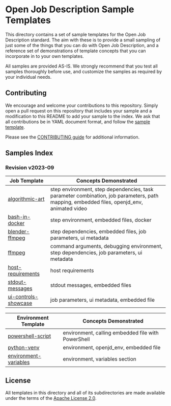 # Open Job Description Sample Templates

This directory contains a set of sample templates for the Open Job Description standard.
The aim with these is to provide a small sampling of just some of the things that you
can do with Open Job Description, and a reference set of demonstrations of template
concepts that you can incorporate in to your own templates.

All samples are provided AS-IS. We strongly recommend that you test all samples thoroughly
before use, and customize the samples as required by your individual needs.

## Contributing

We encourage and welcome your contributions to this repository. Simply open a pull
request on this repository that includes your sample and a modification to this README
to add your sample to the index. We ask that all contributions be in YAML document format,
and follow the [sample template](./sample-template.yaml).

Please see the [CONTRIBUTING guide](../CONTRIBUTING.md) for additional information.

## Samples Index

### Revision v2023-09

| Job Template | Concepts Demonstrated |
| ------ | --------------------- |
| [algorithmic-art](./v2023-09/job_templates/algorithmic-art.yaml) | step environment, step dependencies, task parameter combination, job parameters, path mapping, embedded files, openjd_env, animated video |
| [bash-in-docker](./v2023-09/job_templates/bash-in-docker.yaml) | step environment, embedded files, docker |
| [blender-ffmpeg](./v2023-09/job_templates/blender-ffmpeg.yaml) | step dependencies, embedded files, job parameters, ui metadata |
| [ffmpeg](./v2023-09/job_templates/ffmpeg.yaml) | command arguments, debugging environment, step dependencies, job parameters, ui metadata |
| [host-requirements](./v2023-09/job_templates/host-requirements.yaml) | host requirements |
| [stdout-messages](./v2023-09/job_templates/stdout-messages.yaml) | stdout messages, embedded files |
| [ui-controls-showcase](./v2023-09/job_templates/ui-controls-showcase.yaml) | job parameters, ui metadata, embedded file |

| Environment Template | Concepts Demonstrated |
| ------ | --------------------- |
| [powershell-script](./v2023-09/environment_templates/powershell-script.yaml) | environment, calling embedded file with PowerShell |
| [python-venv](./v2023-09/environment_templates/python-venv.yaml) | environment, openjd_env, embedded file |
| [environment-variables](./v2023-09/environment_templates/environment-variables.yaml) | environment, variables section |

## License

All templates in this directory and all of its subdirectories are made available
under the terms of the [Apache License 2.0](./LICENSE).
